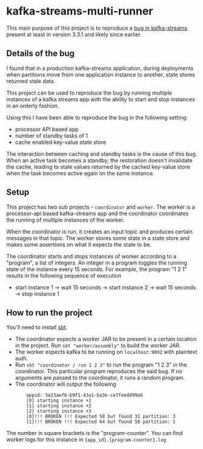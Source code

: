 # kafka-streams-multi-runner

This main purpose of this project is to reproduce
a [bug in kafka-streams](https://issues.apache.org/jira/browse/KAFKA-14624) present at least in version 3.3.1 and likely
since earlier.

## Details of the bug

I found that in a production kafka-streams application, during deployments when partitions move from one application
instance to another, state stores returned stale data.

This project can be used to reproduce the bug by running multiple instances of a kafka streams app with the ability to
start and stop instances in an orderly fashion.

Using this I have been able to reproduce the bug in the following setting:

- processor API based app
- number of standby tasks of 1
- cache enabled key-value state store

The interaction between caching and standby tasks is the cause of this bug. When an active task becomes a standby, the
restoration doesn't invalidate the cache, leading to stale values returned by the cached key-value store when the task
becomes active again on the same instance.

## Setup

This project has two sub projects - `coordinator` and `worker`. The worker is a processor-api based kafka-streams app
and the coordinator coordinates the running of multiple instances of the worker.

When the coordinator is run, it creates an input topic and produces certain messages in that topic. The worker stores
some state in a state store and makes some assertions on what it expects the state to be.

The coordinator starts and stops instances of worker according to a "program", a list of integers. An integer in a
program toggles the running state of the instance every 15 seconds. For example, the program "1 2 1" results in the
following sequence of execution

- start instance 1 -> wait 15 seconds -> start instance 2 -> wait 15 seconds -> stop instance 1

## How to run the project

You'll need to install [sbt](https://www.scala-sbt.org/).

- The coordinator expects a worker JAR to be present in a certain location in the project. Run `sbt "worker/assembly"`
  to build the worker JAR.
- The worker expects kafka to be running on `localhost:9092` with plaintext auth.
- Run `sbt "coordinator / run 1 2 3"` to run the program "1 2 3" in the coordinator. This particular program reproduces
  the said bug. If no arguments are passed to the coordinator, it runs a random program.
- The coordinator will output the following
  ```
      appid: 5e23aef6-b9f1-43a1-ba3e-ce7feedd99e6
      [0] starting instance +1
      [1] starting instance +2
      [2] starting instance +3
      [0]!!! BROKEN !!! Expected 58 but found 31 partition: 3
      [1]!!! BROKEN !!! Expected 64 but found 58 partition: 1
  ```

The number in square brackets is the "program-counter". You can find worker logs for this instance
in `{app_id}.{program-counter}.log` 
